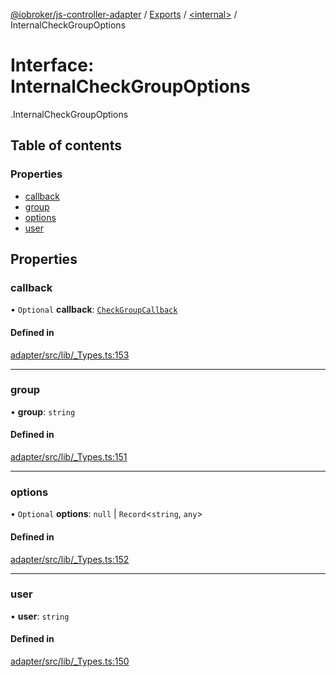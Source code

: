 [@iobroker/js-controller-adapter](../README.md) / [Exports](../modules.md) / [<internal\>](../modules/internal_.md) / InternalCheckGroupOptions

# Interface: InternalCheckGroupOptions

[<internal>](../modules/internal_.md).InternalCheckGroupOptions

## Table of contents

### Properties

- [callback](internal_.InternalCheckGroupOptions.md#callback)
- [group](internal_.InternalCheckGroupOptions.md#group)
- [options](internal_.InternalCheckGroupOptions.md#options)
- [user](internal_.InternalCheckGroupOptions.md#user)

## Properties

### callback

• `Optional` **callback**: [`CheckGroupCallback`](../modules/internal_.md#checkgroupcallback)

#### Defined in

[adapter/src/lib/_Types.ts:153](https://github.com/ioBroker/ioBroker.js-controller/blob/5a12d69c/packages/adapter/src/lib/_Types.ts#L153)

___

### group

• **group**: `string`

#### Defined in

[adapter/src/lib/_Types.ts:151](https://github.com/ioBroker/ioBroker.js-controller/blob/5a12d69c/packages/adapter/src/lib/_Types.ts#L151)

___

### options

• `Optional` **options**: ``null`` \| `Record`<`string`, `any`\>

#### Defined in

[adapter/src/lib/_Types.ts:152](https://github.com/ioBroker/ioBroker.js-controller/blob/5a12d69c/packages/adapter/src/lib/_Types.ts#L152)

___

### user

• **user**: `string`

#### Defined in

[adapter/src/lib/_Types.ts:150](https://github.com/ioBroker/ioBroker.js-controller/blob/5a12d69c/packages/adapter/src/lib/_Types.ts#L150)

